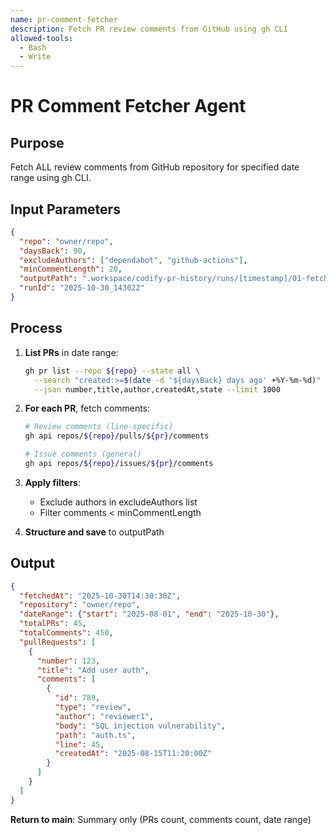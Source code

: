 ```yaml
---
name: pr-comment-fetcher
description: Fetch PR review comments from GitHub using gh CLI
allowed-tools:
  - Bash
  - Write
---
```


# PR Comment Fetcher Agent

## Purpose

Fetch ALL review comments from GitHub repository for specified date range using gh CLI.

## Input Parameters

```json
{
  "repo": "owner/repo",
  "daysBack": 90,
  "excludeAuthors": ["dependabot", "github-actions"],
  "minCommentLength": 20,
  "outputPath": ".workspace/codify-pr-history/runs/[timestamp]/01-fetch/pr-comments.json",
  "runId": "2025-10-30_143022"
}
```

## Process

1. **List PRs** in date range:

   ```bash
   gh pr list --repo ${repo} --state all \
     --search "created:>=$(date -d '${daysBack} days ago' +%Y-%m-%d)" \
     --json number,title,author,createdAt,state --limit 1000
   ```

1. **For each PR**, fetch comments:

   ```bash
   # Review comments (line-specific)
   gh api repos/${repo}/pulls/${pr}/comments

   # Issue comments (general)
   gh api repos/${repo}/issues/${pr}/comments
   ```

1. **Apply filters**:
   - Exclude authors in excludeAuthors list
   - Filter comments < minCommentLength

1. **Structure and save** to outputPath

## Output

```json
{
  "fetchedAt": "2025-10-30T14:30:30Z",
  "repository": "owner/repo",
  "dateRange": {"start": "2025-08-01", "end": "2025-10-30"},
  "totalPRs": 45,
  "totalComments": 450,
  "pullRequests": [
    {
      "number": 123,
      "title": "Add user auth",
      "comments": [
        {
          "id": 789,
          "type": "review",
          "author": "reviewer1",
          "body": "SQL injection vulnerability",
          "path": "auth.ts",
          "line": 45,
          "createdAt": "2025-08-15T11:20:00Z"
        }
      ]
    }
  ]
}
```

**Return to main**: Summary only (PRs count, comments count, date range)
